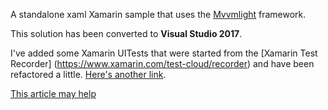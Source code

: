A standalone xaml Xamarin sample that uses the [Mvvmlight](https://mvvmlight.codeplex.com/SourceControl/latest) framework.

This solution has been converted to **Visual Studio 2017**.

I've added some Xamarin UITests that were started from the [Xamarin Test Recorder] (https://www.xamarin.com/test-cloud/recorder) and have been refactored a little.    [Here's another link](https://developer.xamarin.com/guides/testcloud/testrecorder/?ide=vs/).


[This article may help](https://blogs.msdn.microsoft.com/cdndevs/2016/01/19/writing-ui-tests-for-android-apps-using-xamarin-and-visual-studio-2015/)


